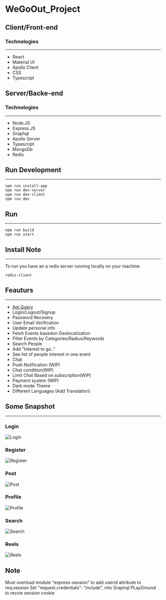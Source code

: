 # WeGoOut_Project
## Client/Front-end
### Technologies
---
- React
- Material UI
- Apollo Client
- CSS
- Typescript


## Server/Backe-end
### Technologies
---

- Node.JS
- Express.JS
- Graphql
- Apollo Server
- Typescript
- MongoDb
- Redis


## Run Development 
---
```
npm run install-app
npm run dev-server
npm run dev-client
npm run dev

```
## Run  
---
```
npm run build
npm run start

```
## Install Note
---
To run you have an a redis server running locally on your machine.
```
redis-client

```

## Feauturs
---

- [Api Query](api-query.md)
- Login/Logout/Signup
- Password Recovery
- User Email Verification
- Update personal info
- Fetch Events basedon Geolocalization
- Filter Events by Categories/Radius/Keywords
- Search People 
- Add "Interest to go.."
- See list of people interest in one event
- Chat
- Push Notification (WIP)
- Chat condition(WIP)
- Limit Chat Based on subscription(WIP)
- Payment system (WIP)
- Dark mode Theme
- Different Languages (Add Translation)


## Some Snapshot
---
### Login
![Login](./snapshot/Signin.png)
### Register
![Register](./snapshot/Signup.png)
### Post
![Post](./snapshot/Post_Comment.png)
### Profile
![Profile](./snapshot/Profile.png)
### Search
![Search](./snapshot/Search.png)
### Reels
![Reels](./snapshot/ReelsPost.png)











## Note

Must overload module "express-session"
to add userid attribute to req.session
Set "request.credentials": "include",
into Graphql PLayGround to recvie session cookie